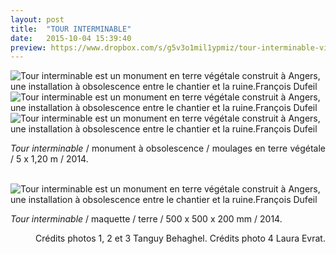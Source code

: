 ```yaml
---
layout: post
title:  "TOUR INTERMINABLE"
date:   2015-10-04 15:39:40
preview: https://www.dropbox.com/s/g5v3o1mil1ypmiz/tour-interminable-vignette.jpg?raw=1
---
```


<img src="https://www.dropbox.com/s/mdxcs1ujwziknr8/tour-interminable.jpg?raw=1" alt="Tour interminable est un monument en terre v&eacute;g&eacute;tale construit &agrave; Angers, une installation &agrave; obsolescence entre le chantier et la ruine.Fran&ccedil;ois Dufeil">

<img src="https://www.dropbox.com/s/4sa19bokuzoentf/tour-interminable%20%282%29.jpg?raw=1" alt="Tour interminable est un monument en terre v&eacute;g&eacute;tale construit &agrave; Angers, une installation &agrave; obsolescence entre le chantier et la ruine.Fran&ccedil;ois Dufeil">


<img src="https://www.dropbox.com/s/nya08waum3llgr4/tour-interminable%20%283%29.jpg?raw=1" alt="Tour interminable est un monument en terre v&eacute;g&eacute;tale construit &agrave; Angers, une installation &agrave; obsolescence entre le chantier et la ruine.Fran&ccedil;ois Dufeil">

<p style="text-align:justify">
<span style="font-style: italic;">Tour interminable</span> / monument &agrave; obsolescence / moulages en terre v&eacute;g&eacute;tale / 5 x 1,20 m / 2014.
</p>
<br>

<img src="https://www.dropbox.com/s/f1qrdaw3rh14ja7/tour-interminable-Photo-Laura-Evrat.jpg?raw=1" alt="Tour interminable est un monument en terre v&eacute;g&eacute;tale construit &agrave; Angers, une installation &agrave; obsolescence entre le chantier et la ruine.Fran&ccedil;ois Dufeil">

<p style="text-align:justify">
<span style="font-style: italic;">Tour interminable</span> / maquette / terre / 500 x 500 x 200 mm / 2014.

<p style="text-align:right; font-size: 14px;">
Cr&eacute;dits photos 1, 2 et 3 Tanguy Behaghel. Cr&eacute;dits photo 4 Laura Evrat.
</p>

